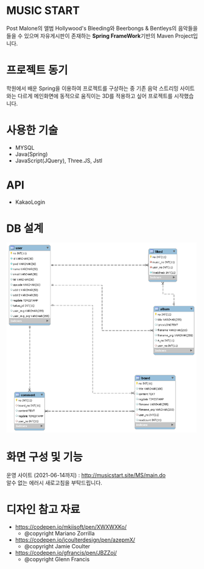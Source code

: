 # MUSIC START
  Post Malone의 앨범 Hollywood's Bleeding와 Beerbongs & Bentleys의 음악들을 들을 수 있으며 자유게시판이 존재하는 **Spring FrameWork**기반의 Maven Project입니다.
 
 
# 프로젝트 동기
  학원에서 배운 Spring을 이용하여 프로젝트를 구상하는 중 기존 음악 스트리밍 사이트와는 다르게 메인화면에 동적으로 움직이는 3D를 적용하고 싶어 프로젝트를 시작했습니다.
  
# 사용한 기술
* MYSQL
* Java(Spring)
* JavaScript(JQuery), Three.JS, Jstl
# API
* KakaoLogin
 # DB 설계
 <img src="/pp.png" width="500px" height="500px" title="MS DB ERD" alt="MS DB ERD"></img>
 
 # 화면 구성 및 기능
 운영 사이트 (2021-06-14까지) : <http://musicstart.site/MS/main.do><br>
 알수 없는 에러시 새로고침을 부탁드립니다.
 
 # 디자인 참고 자료
 * <https://codepen.io/mkiisoft/pen/XWXWXKo/>
    - @copyright Mariano Zorrilla
 * <https://codepen.io/jcoulterdesign/pen/azepmX/>
    - @copyright Jamie Coulter
 * <https://codepen.io/gfrancis/pen/JBZZoj/>
    - @copyright Glenn Francis
 
 
 
 
 

  
